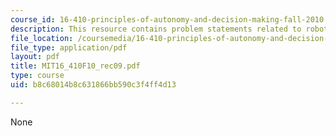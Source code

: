 ```yaml
---
course_id: 16-410-principles-of-autonomy-and-decision-making-fall-2010
description: This resource contains problem statements related to robot navigation.
file_location: /coursemedia/16-410-principles-of-autonomy-and-decision-making-fall-2010/b8c68014b8c631866bb590c3f4ff4d13_MIT16_410F10_rec09.pdf
file_type: application/pdf
layout: pdf
title: MIT16_410F10_rec09.pdf
type: course
uid: b8c68014b8c631866bb590c3f4ff4d13

---
```

None